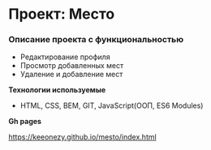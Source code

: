 # Проект: Место

### Описание проекта с функциональностью

* Редактирование профиля
* Просмотр добавленных мест
* Удаление и добавление мест

**Технологии используемые**

* HTML, CSS, BEM, GIT, JavaScript(ООП, ES6 Modules)


**Gh pages**

https://keeonezy.github.io/mesto/index.html
